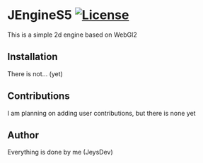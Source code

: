 # JEngineS5 [![License](https://img.shields.io/github/license/JeysDev/JEngineS5?style=flat-square)](https://github.com/JeysDev/JEngineS5/blob/master/LICENSE)

This is a simple 2d engine based on WebGl2

## Installation

There is not... (yet)

## Contributions

I am planning on adding user contributions, but there is none yet

## Author

Everything is done by me (JeysDev)
